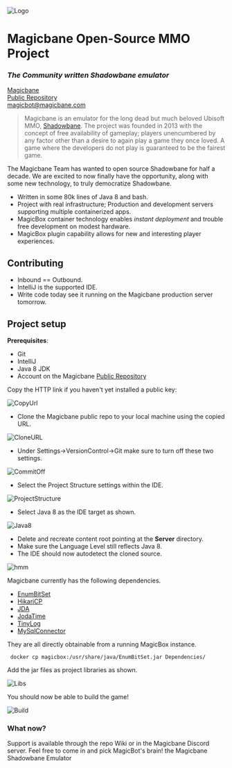 ![Logo](https://magicbane.com/images/MBLogo.jpg)

# Magicbane Open-Source MMO Project
### *The Community written Shadowbane emulator*
[Magicbane](http://www.magicbane.com)
</BR>
[Public Repository](http://repo.magicbane.com)
<BR>
<magicbot@magicbane.com>

> Magicbane is an emulator for the long dead but much beloved Ubisoft MMO, [Shadowbane](https://en.wikipedia.org/wiki/Shadowbane).
The project was founded in 2013 with the concept of free availability of gameplay; players unencumbered by any factor other than a desire to again play a game they once loved.  A game where the developers do not play is guaranteed to be the fairest game.

The Magicbane Team has wanted to open source Shadowbane for half a decade.  We are excited to now finally have the opportunity, along with some new technology, to truly democratize Shadowbane.

- Written in some 80k lines of Java 8 and bash.
- Project with real infrastructure; Production and development servers supporting multiple containerized apps.
- MagicBox container technology enables _instant deployment_ and trouble free development on modest hardware.
- MagicBox plugin capability allows for new and interesting player experiences.

## Contributing

- Inbound == Outbound.
- IntelliJ is the supported IDE.
- Write code today see it running on the Magicbane production server tomorrow.

## Project setup

**Prerequisites**:

- Git
- IntelliJ
- Java 8 JDK
- Account on the Magicbane [Public Repository](http://repo.magicbane.com)


Copy the HTTP link if you haven't yet installed a public key:

![CopyUrl](https://www.magicbane.com/Development/images/repo.png)

- Clone the Magicbane public repo to your local machine using the copied URL.

![CloneURL](https://www.magicbane.com/Development/images/intellij1.png)

- Under Settings->VersionControl->Git make sure to turn off these two settings.

![CommitOff](https://www.magicbane.com/Development/images/commit.png)

- Select the Project Structure settings within the IDE.

![ProjectStructure](https://www.magicbane.com/Development/images/projectstructure.png)

- Select Java 8 as the IDE target as shown.

![Java8](https://www.magicbane.com/Development/images/project.png)

- Delete and recreate content root pointing at the **Server** directory.
- Make sure the Language Level still reflects Java 8.
- The IDE should now autodetect the cloned source.

![hmm](https://www.magicbane.com/Development/images/module.png)

Magicbane currently has the following dependencies.
<br>

- [EnumBitSet](https://github.com/claudemartin/enum-bit-set)
- [HikariCP](https://github.com/brettwooldridge/HikariCP)
- [JDA](https://github.com/DV8FromTheWorld/JDA)
- [JodaTime](https://github.com/JodaOrg/joda-time)
- [TinyLog](https://github.com/tinylog-org/tinylog/tree/v1.3)
- [MySqlConnector](https://dev.mysql.com/downloads/connector/j/)

They are all directly obtainable from a running MagicBox instance.

``` docker cp magicbox:/usr/share/java/EnumBitSet.jar Dependencies/```

Add the jar files as project libraries as shown.

![Libs](https://www.magicbane.com/Development/images/libraries.png)

You should now be able to build the game!

![Build](https://magicbane.com/Development/images/buildproject.png)

### What now?

Support is available through the repo Wiki or in the Magicbane Discord server.  Feel free to come in and pick MagicBot's brain! the Magicbane Shadowbane Emulator